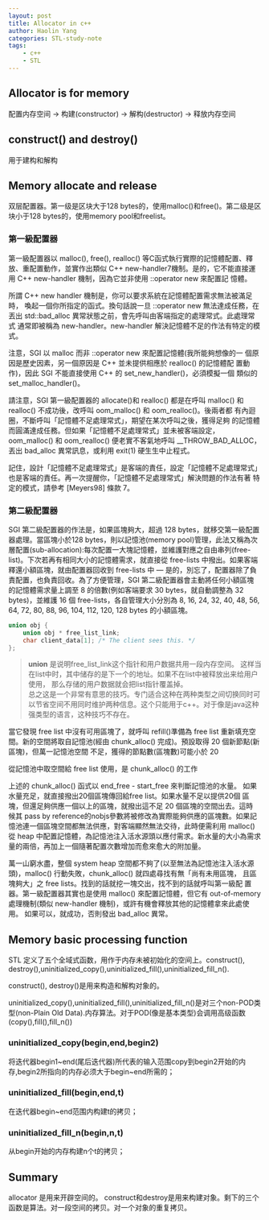 ```yaml
---
layout: post
title: Allocator in c++
author: Haolin Yang
categories: STL-study-note
tags:
    - c++
    - STL
---
```


## Allocator is for memory
配置内存空间 -> 构建(constructor) -> 解构(destructor) -> 释放内存空间

## construct() and destroy()
用于建构和解构

## Memory allocate and release
双层配置器。第一级是区块大于128 bytes的，使用malloc()和free()。第二级是区块小于128 bytes的，使用memory pool和freelist。

### 第一級配置器
第一級配置器以 malloc(), free(), realloc() 等C函式執行實際的記憶體配置、釋放、重配置動作，並實作出類似 C++ new-handler7機制。是的，它不能直接運用 C++ new-handler 機制，因為它並非使用 ::operator new 來配置記 憶體。

所謂 C++ new handler 機制是，你可以要求系統在記憶體配置需求無法被滿足時， 喚起一個你所指定的函式。換句話說一旦 ::operator new 無法達成任務，在丟出 std::bad_alloc 異常狀態之前，會先呼叫由客端指定的處理常式。此處理常式 通常即被稱為 new-handler。new-handler 解決記憶體不足的作法有特定的模式。

注意，SGI 以 malloc 而非 ::operator new 來配置記憶體(我所能夠想像的一 個原因是歷史因素，另一個原因是 C++ 並未提供相應於 realloc() 的記憶體配 置動作)，因此 SGI 不能直接使用 C++ 的 set_new_handler()，必須模擬一個 類似的 set_malloc_handler()。

請注意，SGI 第一級配置器的 allocate()和 realloc() 都是在呼叫 malloc() 和 realloc() 不成功後，改呼叫 oom_malloc() 和 oom_realloc()。後兩者都 有內迴圈，不斷呼叫「記憶體不足處理常式」，期望在某次呼叫之後，獲得足夠 的記憶體而圓滿達成任務。但如果「記憶體不足處理常式」並未被客端設定， oom_malloc() 和 oom_realloc() 便老實不客氣地呼叫 __THROW_BAD_ALLOC， 丟出 bad_alloc 異常訊息，或利用 exit(1) 硬生生中止程式。

記住，設計「記憶體不足處理常式」是客端的責任，設定「記憶體不足處理常式」 也是客端的責任。再一次提醒你，「記憶體不足處理常式」解決問題的作法有著 特定的模式，請參考 [Meyers98] 條款 7。

### 第二級配置器

SGI 第二級配置器的作法是，如果區塊夠大，超過 128 bytes，就移交第一級配置 器處理。當區塊小於128 bytes，則以記憶池(memory pool)管理，此法又稱為次 層配置(sub-allocation):每次配置一大塊記憶體，並維護對應之自由串列(free- list)。下次若再有相同大小的記憶體需求，就直接從 free-lists 中撥出。如果客端 釋還小額區塊，就由配置器回收到 free-lists 中 — 是的，別忘了，配置器除了負 責配置，也負責回收。為了方便管理，SGI 第二級配置器會主動將任何小額區塊 的記憶體需求量上調至 8 的倍數(例如客端要求 30 bytes，就自動調整為 32 bytes)，並維護 16 個 free-lists，各自管理大小分別為 8, 16, 24, 32, 40, 48, 56, 64, 72, 80, 88, 96, 104, 112, 120, 128 bytes 的小額區塊。

```cpp
union obj {
    union obj * free_list_link;
    char client_data[1]; /* The client sees this. */
};
```
> **union** 是说明free_list_link这个指针和用户数据共用一段内存空间。
> 这样当在list中时，其中储存的是下一个的地址。如果不在list中被释放出来给用户使用，
> 那么存储的用户数据就会把list指针覆盖掉。<br>
> 总之这是一个非常有意思的技巧。专门适合这种在两种类型之间切换同时可以节省空间不用同时维护两种信息。这个只能用于c++。对于像是java这种强类型的语言，这种技巧不存在。

當它發現 free list 中沒有可用區塊了，就呼叫 refill()準備為 free list 重新填充空間。新的空間將取自記憶池(經由 chunk_alloc() 完成)。預設取得 20 個新節點(新區塊)，但萬一記憶池空間 不足，獲得的節點數(區塊數)可能小於 20

從記憶池中取空間給 free list 使用，是 chunk_alloc() 的工作

上述的 chunk_alloc() 函式以 end_free - start_free 來判斷記憶池的水量。 如果水量充足，就直接撥出20個區塊傳回給free list。如果水量不足以提供20個 區塊，但還足夠供應一個以上的區塊，就撥出這不足 20 個區塊的空間出去。這時 候其 pass by reference的nobjs參數將被修改為實際能夠供應的區塊數。如果記 憶池連一個區塊空間都無法供應，對客端顯然無法交待，此時便需利用 malloc() 從 heap 中配置記憶體，為記憶池注入活水源頭以應付需求。新水量的大小為需求 量的兩倍，再加上一個隨著配置次數增加而愈來愈大的附加量。


萬一山窮水盡，整個 system heap 空間都不夠了(以至無法為記憶池注入活水源 頭)，malloc() 行動失敗，chunk_alloc() 就四處尋找有無「尚有未用區塊， 且區塊夠大」之 free lists。找到的話就挖一塊交出，找不到的話就呼叫第一級配 置器。第一級配置器其實也是使用 malloc() 來配置記憶體，但它有 out-of-memory 處理機制(類似 new-handler 機制)，或許有機會釋放其他的記憶體拿來此處使用。 如果可以，就成功，否則發出 bad_alloc 異常。

## Memory basic processing function

STL 定义了五个全域式函数，用作于内存未被初始化的空间上。construct(), destroy(),uninitialized_copy(),uninitialized_fill(),uninitialized_fill_n().

construct(), destroy()是用来构造和解构对象的。

uninitialized_copy(),uninitialized_fill(),uninitialized_fill_n()是对三个non-POD类型(non-Plain Old Data).内存算法。对于POD(像是基本类型)会调用高级函数(copy(),fill(),fill_n())

### uninitialized_copy(begin,end,begin2)
将迭代器begin1\~end(尾后迭代器)所代表的输入范围copy到begin2开始的内存,begin2所指向的内存必须大于begin\~end所需的；

### uninitialized_fill(begin,end,t)
在迭代器begin~end范围内构建t的拷贝；

### uninitialized_fill_n(begin,n,t)
从begin开始的内存构建n个t的拷贝；


## Summary

allocator 是用来开辟空间的。 construct和destroy是用来构建对象。剩下的三个函数是算法。对一段空间的拷贝。对一个对象的重复拷贝。
